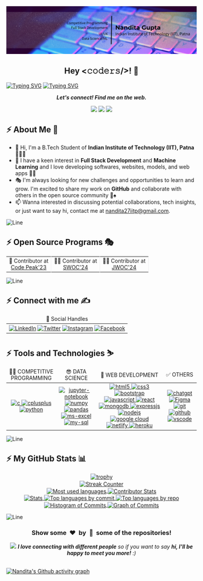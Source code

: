 <img src ="https://raw.githubusercontent.com/nandita27iitp/nandita27iitp/main/Simple%20Technology%20LinkedIn%20Banner%20(1).png" alt = "banner" />

<h2 align='center'>Hey <𝚌𝚘𝚍𝚎𝚛𝚜/>! 👋</h2>

[![Typing SVG](https://readme-typing-svg.herokuapp.com/?font=Fira+Code&size=50&pause=1000&center=true&vCenter=true&multiline=true&width=1000&height=100&lines=I%27m+Nandita+Gupta)](https://git.io/typing-svg)
[![Typing SVG](https://readme-typing-svg.demolab.com?font=Comfortaa&size=70&pause=600&color=18b8d0&center=true&vCenter=true&width=2000&height=200&lines=COMPETITIVE+PROGRAMMER;FULL+STACK+WEB+DEVELOPER;OPEN+SOURCE+CONTRIBUTOR;UI/UX+ENTHUSIAST)](https://git.io/typing-svg)

<p align='center'>
  <b><i>Let's connect! Find me on the web.</i></b>
</p>

<p align="center">
  <a href=""><img height="30" src="https://img.shields.io/badge/Portfolio-Click-%230e75b6" /></a>
  <a href="https://www.linkedin.com/in/nandita-gupta-906343222/"><img height="30" src="https://img.shields.io/badge/LinkedIn-Click-%230e75b6" /></a>
  <a href="https://instagram.com/_nan_dita27_"><img height="30" src="https://img.shields.io/badge/Instagram-Click-%230e75b6" /></a>
</p>

## :zap: About Me 👦
- 👋 Hi, I'm a B.Tech Student of **Indian Institute of Technology (IIT), Patna** 🧑‍💻🎉
- 🎊 I have a keen interest in **Full Stack Development** and **Machine Learning** and I love developing softwares, websites, models, and web apps 🏈🎯
- 🎭 I'm always looking for new challenges and opportunities to learn and grow. I'm excited to share my work on **GitHub** and collaborate with others in the open source community 🎰♠️
- 📫 Wanna interested in discussing potential collaborations, tech insights, or just want to say hi, contact me at nandita27iitp@gmail.com.

<!-- ---------------------------------------------------------------------------------------------------------------------------------------------------- -->

![Line](https://user-images.githubusercontent.com/85225156/171937799-8fc9e255-9889-4642-9c92-6df85fb86e82.gif)

## :zap: Open Source Programs 🎭
<table align="center">
  <tr align="center">
    <td style="border-right: 1px solid #eeeeef;" align="center"> 🚩 Contributor at <br> <a href="https://www.codepeak.tech/">Code Peak'23</a> </td>
    <td style="border-right: 1px solid #eeeeef;" align="center"> 🧑‍💻 Contributor at <br> <a href="https://www.socialwinterofcode.com/">SWOC'24</a> </td>
    <!--<td style="border-right: 1px solid #eeeeef;" align="center"> 💻 Contributor at <br> <a href="https://gssoc.girlscript.tech/">GSSOC'23</a> </td>-->
    <!--<td style="border-right: 1px solid #eeeeef;" align="center"> 🚀 Contributor at <br> <a href="https://hack2skill.com/hack/ssoc">SSOC'23</a> </td>-->
    <!--<td style="border-right: 1px solid #eeeeef;" align="center"> 🌟 Contributor at <br> <a href="https://hacktoberfest.com/">Hacktoberfest'23</a> </td>-->
    <td style="border-right: 1px solid #eeeeef;" align="center"> 🧑‍🏫 Contributor at <br> <a href="https://www.jwoc.tech/">JWOC'24</a> </td>
  </tr>
  <!--<tr align="center">
    <td style="border-right: 1px solid #eeeeef;" align="center"> 🎭 Contributor at <br> <a href="https://www.jwoc.tech/">JWOC'24</a> </td>
    <td style="border-right: 1px solid #eeeeef;" align="center"> 📜 Contributor at <br> <a href="https://www.iwoc.codes/">IWOC'24</a> </td>
    <td style="border-right: 1px solid #eeeeef;" align="center"> 🎯 Contributor at <br> <a href="https://www.socialwinterofcode.com/">SWOC'24</a> </td>
  </tr>-->
</table>

<!--## :zap: Achievements 🏆
<table align="center">
  <tr>
    <td>SWOC'23</td>
    <td>🏅 Top 100 out of 1000+ participants and 5000+ applicants.</td>
  </tr>
  <tr>
    <td>GSSOC'23</td>
    <td>🏅 Ranked 6th out of 1557 participants and 13000+ applicants, Top 100.</td>
  </tr>
  <tr>
    <td>SSOC'23</td>
    <td>🥇 Ranked 1st out of 1000+ participants and 5000+ applicants</td>
  </tr>
  <tr>
    <td>Hacktoberfest'23</td>
    <td>
      <a href="https://holopin.io/@avdheshvarshney">
        <img src="https://holopin.me/avdheshvarshney" alt="My Holopin badges" />
      </a>
    </td>
  </tr>
  <tr>
    <td>Code Peak'23</td>
    <td>🏅 Ranked 23rd out of 500+ participants, Top 100.</td>
  </tr>
</table>-->

<!-- ---------------------------------------------------------------------------------------------------------------------------------------------------- -->

![Line](https://user-images.githubusercontent.com/85225156/171937799-8fc9e255-9889-4642-9c92-6df85fb86e82.gif)

## :zap: Connect with me ✍️
<table align="center">
  <thead align="center">
    <tr align="center">
      <td align="center">💌 Social Handles</td>
      <!--<td align="center">🌏 Coding Handles</td>-->
    </tr>
  </thead>

  <tbody align="center">
    <tr align="center">
      <!-- Social Handles -->
      <td align="center">
        <!-- LinkedIn -->
        <a href="https://www.linkedin.com/in/nandita-gupta-906343222/"><img align="center" src="https://img.shields.io/badge/LinkedIn-0077B5?style=for-the-badge&logo=linkedin&logoColor=white" alt="LinkedIn" /></a>
        <!-- X -->
        <a href="https://x.com/n_and_it_a_27"><img align="center" src="https://img.shields.io/badge/twitter-%231DA1F2.svg?&style=for-the-badge&logo=x&logoColor=white" alt="Twitter" /></a>
        <!-- Discord -->
        <!--<a href='https://discord.gg/z34NCDEddG'><img align="center" src='https://img.shields.io/badge/Discord-%235865F2.svg?style=for-the-badge&logo=discord&logoColor=white' alt='Discord' /></a>-->
        <!-- Slack -->
        <!--<a href='https://join.slack.com/t/codea2zhub/shared_invite/zt-2acisskvp-PIeXqmvaocnc7Z_ENRT1VQ'><img align="center" src='https://img.shields.io/badge/Slack-4A154B?style=for-the-badge&logo=slack&logoColor=white' alt='Slack' /></a>-->
        <!-- Instagram -->
        <a href="https://instagram.com/_nan_dita27_"><img align="center" src="https://img.shields.io/badge/Instagram-E4405F?style=for-the-badge&logo=instagram&logoColor=white" alt="Instagram" /></a>
        <!-- YouTube -->
        <!--<a href="https://www.youtube.com/@Hack-Master"><img align="center" src="https://img.shields.io/badge/YouTube-%23FF0000.svg?style=for-the-badge&logo=YouTube&logoColor=white" alt="YouTube" /></a>-->
        <!-- Telegram -->
        <!--<a href="https://t.me/hack_er_boy"><img align="center" src="https://img.shields.io/badge/Telegram-2CA5E0?style=for-the-badge&logo=telegram&logoColor=white" alt="Telegram" /></a>-->
        <!-- Facebook -->
        <a href="https://www.facebook.com/profile.php?id=100070728071906"><img align="center" src="https://img.shields.io/badge/Facebook-0077B5?style=for-the-badge&logo=facebook&logoColor=white" alt="Facebook" /></a>
      </td>
      <!-- Coding Handles -->
      <!--<td align="center">
        <!-- HackerRank 
        <a href="https://www.hackerrank.com/avdheshvarshney1"><img align="center" src="https://img.shields.io/badge/-Hackerrank-2EC866?style=for-the-badge&logo=HackerRank&logoColor=white" alt="HackerRank" /></a>
        <!-- Codeforces --
        <a href="https://codeforces.com/profile/avdheshv"><img align="center" src="https://img.shields.io/badge/Codeforces-445f9d?style=for-the-badge&logo=Codeforces&logoColor=white" alt="Codeforces" /></a>
        <!-- LeetCode --
        <a href="https://www.leetcode.com/avdheshvarshney"><img align="center" src="https://img.shields.io/badge/-LeetCode-FFA116?style=for-the-badge&logo=LeetCode&logoColor=black" alt="LeetCode" /></a>
        <!-- GeeksforGeeks --
        <a href="https://auth.geeksforgeeks.org/user/avdhesh_varshney"><img align="center" src="https://img.shields.io/badge/GeeksforGeeks-298D46?style=for-the-badge&logo=geeksforgeeks&logoColor=white" alt="GeeksforGeeks" /></a>
        <!-- CodeChef --
        <a href="https://www.codechef.com/users/avdhesh_1"><img align="center" src="https://img.shields.io/badge/-CodeChef-5B4638?style=for-the-badge&logo=CodeChef&logoColor=white" alt="CodeChef" /></a>
        <!-- Codepen --
        <a href="https://codepen.io/mr-gamechanger"><img align="center" src="https://img.shields.io/badge/Codepen-000000?style=for-the-badge&logo=codepen&logoColor=white" alt="Codepen" /></a>
        <!-- StackOverflow --
        <a href="https://stackoverflow.com/users/avdhesh-varshney"><img align="center" src="https://img.shields.io/badge/Stack_Overflow-FE7A16?style=for-the-badge&logo=stack-overflow&logoColor=white" alt="Stack Overflow" /></a>
        <!-- Kaggle --
        <a href="https://kaggle.com/avdhesh15"><img align="center" src="https://img.shields.io/badge/Kaggle-20BEFF?style=for-the-badge&logo=Kaggle&logoColor=white" alt="Kaggle" /></a>
        <!-- HashNode --
        <a href="https://hashnode.com/@agamechanger"><img align="center" src="https://img.shields.io/badge/Hashnode-2962FF?style=for-the-badge&logo=hashnode&logoColor=white" alt="HashNode" /></a>
      </td>-->
    </tr>
  </tbody>
</table>

<!--## :zap: My Certifications 📜
<table align="center">
  <thead align="center">
    <tr align="center">
      <td align="center">📜 Courses Certificates</td>
      <td align="center">📃 Open-source Certificates</td>
    </tr>
  </thead>

  <tbody align="center">
    <tr align="center">
      <!-- Courses Certificates --
      <td align="center">
        <!-- Coursera Certificate --
        <a href="https://www.coursera.org/account/accomplishments/specialization/BMZZ2N8GV7TU"><img src="https://img.shields.io/badge/Coursera-%230056D2.svg?style=for-the-badge&logo=Coursera&logoColor=white" alt="Machine learning certificate" /> </a>
        <!-- Google Cloud Badges --
        <a href="https://www.cloudskillsboost.google/public_profiles/f373a4e7-83d2-4577-90f2-f2d5c62f9d1d"><img alt="Google Cloud Badges" src="https://img.shields.io/badge/Google Cloud Badges-0078D6?style=for-the-badge&logo=ubuntu&logoColor=white" /></a>
        <!-- Coursera Certificate --
        <a href="https://www.coursera.org/account/accomplishments/specialization/UQZJFKQTTWA4"><img src="https://img.shields.io/badge/Coursera-%230056D2.svg?style=for-the-badge&logo=Coursera&logoColor=white" alt="Machine learning certificate" /> </a>
      </td>
      <!-- Open-source Certificates --
      <td align="center">
        <!-- SWOC'23 --
        <a href="https://verification.givemycertificate.com/v/9f5e3be0-8e12-40f5-b38e-a58130223d63">
          <img alt="SWOC Season 3" src="https://img.shields.io/badge/SWOC%20Season%203-2ECC71?style=for-the-badge&logo=ubuntu&logoColor=white" />
        </a>
        <!-- GSSOC'23 --
        <a href="https://github.com/Avdhesh-Varshney/Avdhesh-Varshney/assets/114330097/5146e973-6af5-4ed5-8594-8c63267925b7">
          <img alt="GSSOC'23" src="https://img.shields.io/badge/GSSOC-F39C12?style=for-the-badge&logo=ubuntu&logoColor=white" />
        </a>
        <!-- SSOC'23 --
        <a href="https://verification.givemycertificate.com/v/fd1fe9b9-a4d8-4f0f-90ff-7fb289b4f45e">
          <img alt="Social Summer of Code Season 2" src="https://img.shields.io/badge/SSOC%202.0-E74C3C?style=for-the-badge&logo=ubuntu&logoColor=white" />
        </a>
        <!-- Hacktoberfest'23 --
        <a href="https://holopin.io/@avdheshvarshney">
          <img alt="Hacktoberfest'23" src="https://img.shields.io/badge/Hacktoberfest-3498DB?style=for-the-badge&logo=ubuntu&logoColor=white" />
        </a>
        <!-- Code Peak'23 --
        <a href="https://github.com/Avdhesh-Varshney/Avdhesh-Varshney/files/13987668/Code.Peak.pdf">
          <img alt="Code Peak'23" src="https://img.shields.io/badge/Code%20Peak-8E44AD?style=for-the-badge&logo=ubuntu&logoColor=white" />
        <!-- KWOC'23 - ML-Crate --
        <a href="https://github.com/Avdhesh-Varshney/Avdhesh-Varshney/assets/114330097/ea9d5736-b74c-4163-8ff6-2458b6748159">
          <img alt="KWOC'23 - ML-Crate" src="https://img.shields.io/badge/KWOC-ML%20Crate-3498db?style=for-the-badge&logo=ubuntu&logoColor=white" />
        </a>
        <!-- KWOC'23 - ML-ProjectKart --
        <a href="https://github.com/Avdhesh-Varshney/Avdhesh-Varshney/assets/114330097/8f713b07-5203-4a15-92ef-a0b638c8b60c">
          <img alt="KWOC'23 - ML-ProjectKart" src="https://img.shields.io/badge/KWOC-ML%20ProjectKart-2ecc71?style=for-the-badge&logo=ubuntu&logoColor=white" />
        </a>
        </a>
      </td>
    </tr>
  </tbody>

</table>-->

## :zap: Tools and Technologies ⛷️
<table align="center">
  <thead align="center">
    <tr align="center">
      <!-- Competitive Programming Skills -->
      <td align="center">👨‍💻 COMPETITIVE PROGRAMMING</td>
      <!-- Data Science Skills -->
      <td align="center">😎 DATA SCIENCE</td>
      <!-- Web Development Skills -->
      <td align="center">🎉 WEB DEVELOPMENT</td>
      <!-- Other Skills -->
      <td align="center">✅ OTHERS</td>
    </tr>
  </thead>

  <tbody align="center">
    <tr align="center">
      <!-- Competitive Programming Skills -->
      <td align="center">
        <!-- C -->
        <a href="https://www.cprogramming.com/" rel="noreferrer"> <img src="https://img.shields.io/badge/C-00599C?style=for-the-badge&logo=c&logoColor=white" alt="c" /> </a>
        <!-- C++ -->
        <a href="https://www.w3schools.com/cpp/" rel="noreferrer"> <img src="https://img.shields.io/badge/C%2B%2B-00599C?style=for-the-badge&logo=c%2B%2B&logoColor=white" alt="cplusplus" /> </a>
        <!-- Python -->
        <a href="https://www.python.org" rel="noreferrer"> <img src="https://img.shields.io/badge/python-%2314354C.svg?&style=for-the-badge&logo=python&logoColor=white" alt="python" /> </a>
      </td>
      <!-- Data Science Skills -->
      <td align="center">
        <!-- Jupyter -->
        <a href="https://jupyter.org/" rel="noreferrer"> <img src="https://img.shields.io/badge/Jupyter-F37626.svg?&style=for-the-badge&logo=Jupyter&logoColor=white" alt="jupyter-notebook" /> </a>
        <!-- Numpy -->
        <a href="https://https://numpy.pydata.org/" rel="noreferrer"> <img src="https://img.shields.io/badge/Numpy-777BB4?style=for-the-badge&logo=numpy&logoColor=white" alt="numpy" /> </a>
        <!-- Pandas -->
        <a href="https://pandas.pydata.org/" rel="noreferrer"> <img src="https://img.shields.io/badge/Pandas-2C2D72?style=for-the-badge&logo=pandas&logoColor=white" alt="pandas" /> </a>
        <!-- Matplotlib -->
        <!--<a href="https://matplotlib.org/" rel="noreferrer"> <img src="https://img.shields.io/badge/Matplotlib-%23ffffff.svg?style=for-the-badge&logo=Matplotlib&logoColor=black" alt="matplotlib" /> </a>
        <!-- Plotly -->
        <!--<a href="https://plotly.com/" rel="noreferrer"> <img src="https://img.shields.io/badge/Plotly-%233F4F75.svg?style=for-the-badge&logo=plotly&logoColor=white" alt="plotly" /> </a>
        <!-- Scikit-Learn -->
        <!--<a href="https://scikit-learn.org/stable/" rel="noreferrer"> <img src="https://img.shields.io/badge/scikit_learn-F7931E?style=for-the-badge&logo=scikit-learn&logoColor=white" alt="scikit-learn" /> </a>
        <!-- Keras -->
        <!--<a href="https://keras.io/" rel="noreferrer"> <img src="https://img.shields.io/badge/Keras-D00000?style=for-the-badge&logo=Keras&logoColor=white" alt="keras" /> </a>
        <!-- Tensorflow -->
        <!--<a href="https://www.tensorflow.org/" rel="noreferrer"> <img src="https://img.shields.io/badge/TensorFlow-FF6F00?style=for-the-badge&logo=TensorFlow&logoColor=white" alt="tensorflow" /> </a>
        <!-- Microsoft Excel -->
        <a href="https://www.microsoft.com/en/microsoft-365/excel" rel="noreferrer"> <img src="https://img.shields.io/badge/Microsoft_Excel-217346?style=for-the-badge&logo=microsoft-excel&logoColor=white" alt="ms-excel" /> </a>
        <!-- My SQL -->
        <a href="https://www.mysql.com/" rel="noreferrer"> <img src="https://img.shields.io/badge/MySQL-005C84?style=for-the-badge&logo=mysql&logoColor=white" alt="my-sql" /> </a>
      </td>
      <!-- Web Development Skills -->
      <td align="center">
        <!-- HTML5 -->
        <a href="https://www.w3.org/html/" rel="noreferrer"> <img src="https://img.shields.io/badge/HTML5-E34F26?style=for-the-badge&logo=html5&logoColor=white" alt="html5" /> </a>
        <!-- CSS3 -->
        <a href="https://www.w3schools.com/css/" rel="noreferrer"> <img src="https://img.shields.io/badge/CSS3-1572B6?style=for-the-badge&logo=css3&logoColor=white" alt="css3" /> </a>
        <!-- Bootstrap -->
        <a href="https://getbootstrap.com" rel="noreferrer"> <img src="https://img.shields.io/badge/Bootstrap-563D7C?style=for-the-badge&logo=bootstrap&logoColor=white" alt="bootstrap" /> </a>
        <!-- JavaScript -->
        <a href="https://developer.mozilla.org/en-US/docs/Web/JavaScript" rel="noreferrer"> <img src="https://img.shields.io/badge/JavaScript-323330?style=for-the-badge&logo=javascript&logoColor=F7DF1E" alt="javascript" /> </a>
        <!-- React -->
        <a href="https://legacy.reactjs.org/docs/getting-started.html" rel="noreferrer"> <img src="https://img.shields.io/badge/React-20232A?style=for-the-badge&logo=react&logoColor=61DAFB" alt="react" /> </a>
        <!-- MongoDB -->
        <a href="https://www.mongodb.com/" rel="noreferrer"> <img src="https://img.shields.io/badge/MongoDB-4EA94B?style=for-the-badge&logo=mongodb&logoColor=white" alt="mongodb" /> </a>
        <!-- ExpressJS -->
        <a href="https://expressjs.com/" rel="noreferrer"> <img src="https://img.shields.io/badge/Express%20js-000000?style=for-the-badge&logo=express&logoColor=white" alt="expressjs" /> </a>
        <!-- NodeJS -->
        <a href="https://nodejs.org/en" rel="noreferrer"> <img src="https://img.shields.io/badge/node.js-%2343853D.svg?&style=for-the-badge&logo=node.js&logoColor=white" alt="nodejs" /> </a>
        <!-- Google Cloud -->
        <a href="https://cloud.google.com" rel="noreferrer"> <img src="https://img.shields.io/badge/Google_Cloud-4285F4?style=for-the-badge&logo=google-cloud&logoColor=white" alt="google cloud" /> </a>
        <!-- Netlify -->
        <a href="https://app.netlify.com" rel="noreferrer"> <img src="https://img.shields.io/badge/Netlify-00C7B7?style=for-the-badge&logo=netlify&logoColor=white" alt="netlify" /> </a>
        <!-- Heroku -->
        <a href="https://www.heroku.com/" rel="noreferrer"> <img src="https://img.shields.io/badge/heroku-%23430098.svg?&style=for-the-badge&logo=heroku&logoColor=white" alt="heroku" /> </a>
      </td>
      <!-- Other Skills -->
      <td align="center">
        <!-- ChatGPT -->
        <a href="https://chat.openai.com/" rel="noreferrer"> <img src="https://img.shields.io/badge/ChatGPT-74aa9c?style=for-the-badge&logo=openai&logoColor=white" alt="chatgpt" /> </a>
        <!-- figma -->
        <a href="https://www.figma.com/" rel="noreferrer"> <img src="https://img.shields.io/badge/Figma-ff7262?style=for-the-badge&logo=figma&logoColor=white" alt="Figma" /> </a>
        <!-- Markdown -->
        <!--<a href="https://www.markdownguide.org/" rel="noreferrer"> <img src="https://img.shields.io/badge/Markdown-000000?style=for-the-badge&logo=markdown&logoColor=white" alt="markdown" /> </a>
        <!-- Git -->
        <a href="https://git-scm.com/" rel="noreferrer"> <img src="https://img.shields.io/badge/GIT-E44C30?style=for-the-badge&logo=git&logoColor=white" alt="git" /> </a>
        <!-- GitHub -->
        <a href="https://github.com/" rel="noreferrer"> <img src="https://img.shields.io/badge/github-%23121011.svg?&style=for-the-badge&logo=github&logoColor=white" alt="github" /> </a>
        <!-- VSCode -->
        <a href="https://code.visualstudio.com/" rel="noreferrer"> <img src="https://img.shields.io/badge/VisualStudioCode-0078d7.svg?&style=for-the-badge&logo=visual-studio-code&logoColor=white" alt="vscode" /> </a>
      </td>
    </tr>
  </tbody>
</table>

<!--## :zap: Trending Repositories 😍
<table align="center">
  <tr>
    <td>
      <a href="https://github.com/nandita27iitp/AI-Tech">
        <img align="center" src="https://github-readme-stats.vercel.app/api/pin/?username=Avdhesh-Varshney&repo=AI-Tech&color=0e75b6&style=flat&theme=nightowl&hide_border=true" />
      </a>
    </td>
    <td>
      <a href="https://github.com/Avdhesh-Varshney/WebMasterLog">
        <img align="center" src="https://github-readme-stats.vercel.app/api/pin/?username=Avdhesh-Varshney&repo=WebMasterLog&color=0e75b6&style=flat&theme=nightowl&hide_border=true" />
      </a>
    </td>
  </tr>
</table>

<!-- ---------------------------------------------------------------------------------------------------------------------------------------------------- -->

![Line](https://user-images.githubusercontent.com/85225156/171937799-8fc9e255-9889-4642-9c92-6df85fb86e82.gif)

## :zap: My GitHub Stats 📊
<div align="center">
  <a href="https://github.com/nandita27iitp">
    <!-- Trophies -->
    <img align="center" src="https://github-profile-trophy.vercel.app/?username=nandita27iitp&theme=onestar&no-frame=true&margin-w=5&margin-h=5&row=2&column=5" height="300em" alt="trophy" /> <br />
    <!-- Streak Counter -->
    <img align="center" src="https://github-readme-streak-stats.herokuapp.com/?user=nandita27iitp&theme=nightowl&hide_border=true&fire=DD2727" height="250em" alt="Streak Counter" /> <br />
    <!-- Most Used Languages -->
    <img align="center" src="https://github-readme-stats.vercel.app/api/top-langs?username=nandita27iitp&color=0e75b6&style=flat&theme=radical&hide_border=true" height="320em" alt="Most used languages" />
    <!-- Contributor Stats -->
    <img align="center" src="https://github-contributor-stats.vercel.app/api?username=nandita27iitp&limit=10&theme=radical&combine_all_yearly_contributions=true&hide_border=true" height="320em" alt="Contributor Stats" /> <br />
    <!-- Stats -->
    <img align="center" src="http://github-profile-summary-cards.vercel.app/api/cards/stats?username=nandita27iitp&theme=2077" height="210em" alt="Stats" />
    <!-- Top languages by commit -->
    <img align="center" src="http://github-profile-summary-cards.vercel.app/api/cards/most-commit-language?username=nandita27iitp&theme=2077" height="210em" alt="Top languages by commit" />
    <!-- Top languages by repo -->
    <img align="center" src="http://github-profile-summary-cards.vercel.app/api/cards/repos-per-language?username=nandita27iitp&theme=2077" height="210em" alt="Top languages by repo" />
    <!-- Histogram of Commits -->
    <img align="center" src="http://github-profile-summary-cards.vercel.app/api/cards/productive-time?username=nandita27iitp&theme=2077" height="210em" alt="Histogram of Commits" />
    <!-- Graph of Commits -->
    <img align="center" src="http://github-profile-summary-cards.vercel.app/api/cards/profile-details?username=nandita27iitp&theme=2077" height="210em" alt="Graph of Commits" />
  </a>
</div>

<!-- ---------------------------------------------------------------------------------------------------------------------------------------------------- -->

![Line](https://user-images.githubusercontent.com/85225156/171937799-8fc9e255-9889-4642-9c92-6df85fb86e82.gif)

<div align="center">
  <h3 align="center">Show some &nbsp;❤️&nbsp; by &nbsp;🌟&nbsp; some of the repositories!</h3>
  <img src="https://media.giphy.com/media/LnQjpWaON8nhr21vNW/giphy.gif" width="60"> <em><b>I love connecting with different people</b> so if you want to say <b>hi, I'll be happy to meet you more!</b> :)</em>
</div><br />

[![Nandita's Github activity graph](https://github-readme-activity-graph.vercel.app/graph?username=nandita27iitp&&theme=github-compact)](https://github.com/nandita27iitp/github-readme-activity-graph)
<!--
<img src ="https://github.com/nandita27iitp/nandita27iitp/blob/main/banner2.png" alt = "banner" />
<h1 align="center">Hi 👋, I'm Nandita Gupta (nandita27iitp)</h1>
<h3 align="center">Junior Year, IIT Patna | Competitive Programmer | Full Stack Web Developer | UI/UX</h3><hr>
🌱 I’m currently exploring AI and Data Science field.<br><br>👨‍💻 All of my projects are available at <a href = "https://nandita27iitp.netlify.app/">My Portfolio.</a><br><br>📝 I sometimes write articles on <a href="http://nanditablogs9.wordpress.com/">My Blog.</a><br><br> 🎈Contact me: nandita27iitp@gmail.com<br><br>⚡ Fun fact I am PotterHead ;)
# 💻 Tech Stack:
![C](https://img.shields.io/badge/c-%2300599C.svg?style=for-the-badge&logo=c&logoColor=white) ![C++](https://img.shields.io/badge/c++-%2300599C.svg?style=for-the-badge&logo=c%2B%2B&logoColor=white) ![CSS3](https://img.shields.io/badge/css3-%231572B6.svg?style=for-the-badge&logo=css3&logoColor=white) ![HTML5](https://img.shields.io/badge/html5-%23E34F26.svg?style=for-the-badge&logo=html5&logoColor=white) ![JavaScript](https://img.shields.io/badge/javascript-%23323330.svg?style=for-the-badge&logo=javascript&logoColor=%23F7DF1E) ![LaTeX](https://img.shields.io/badge/latex-%23008080.svg?style=for-the-badge&logo=latex&logoColor=white) ![Python](https://img.shields.io/badge/python-3670A0?style=for-the-badge&logo=python&logoColor=ffdd54) ![Google Cloud](https://img.shields.io/badge/Google%20Cloud-%234285F4.svg?style=for-the-badge&logo=google-cloud&logoColor=white) ![NodeJS](https://img.shields.io/badge/node.js-6DA55F?style=for-the-badge&logo=node.js&logoColor=white) ![React](https://img.shields.io/badge/react-%2320232a.svg?style=for-the-badge&logo=react&logoColor=%2361DAFB) ![TailwindCSS](https://img.shields.io/badge/tailwindcss-%2338B2AC.svg?style=for-the-badge&logo=tailwind-css&logoColor=white) ![MySQL](https://img.shields.io/badge/mysql-%2300f.svg?style=for-the-badge&logo=mysql&logoColor=white) 	![Figma](https://img.shields.io/badge/figma-%23F24E1E.svg?style=for-the-badge&logo=figma&logoColor=white) ![Adobe Photoshop](https://img.shields.io/badge/adobephotoshop-%2331A8FF.svg?style=for-the-badge&logo=adobephotoshop&logoColor=white) ![LINUX](https://img.shields.io/badge/Linux-FCC624?style=for-the-badge&logo=linux&logoColor=black) ![Notion](https://img.shields.io/badge/Notion-%23000000.svg?style=for-the-badge&logo=notion&logoColor=white)
## 🌐 Socials:
[![Instagram](https://img.shields.io/badge/Instagram-%23E4405F.svg?logo=Instagram&logoColor=white)](https://instagram.com/https://www.instagram.com/_nan_dita27_/?hl=en) [![LinkedIn](https://img.shields.io/badge/LinkedIn-%230077B5.svg?logo=linkedin&logoColor=white)](https://linkedin.com/in/https://www.linkedin.com/in/nandita-gupta-906343222/) [![Twitter](https://img.shields.io/badge/Twitter-%231DA1F2.svg?logo=Twitter&logoColor=white)](https://twitter.com/https://twitter.com/n_and_it_a_27)
<p align="left"> <a href="https://twitter.com/n_and_it_a_27" target="blank"><img src="https://img.shields.io/twitter/follow/n_and_it_a_27?logo=twitter&style=for-the-badge" alt="n_and_it_a_27" /></a> </p>
# 📊 GitHub Stats:
![](https://github-readme-stats.vercel.app/api?username=nandita27iitp&theme=blueberry&hide_border=false&include_all_commits=true&count_private=true)<br/>
![](https://github-readme-streak-stats.herokuapp.com/?user=nandita27iitp&theme=blueberry&hide_border=false)<br/>
![](https://github-readme-stats.vercel.app/api/top-langs/?username=nandita27iitp&theme=blueberry&hide_border=false&include_all_commits=true&count_private=true&layout=compact)
## 🏆 GitHub Trophies
![](https://github-profile-trophy.vercel.app/?username=nandita27iitp&theme=tokyonight&no-frame=false&no-bg=false&margin-w=4)
### 🔝 Top Contributed Repo
![](https://github-contributor-stats.vercel.app/api?username=nandita27iitp&limit=5&theme=tokyonight&combine_all_yearly_contributions=true)
---
[![](https://visitcount.itsvg.in/api?id=nandita27iitp&icon=5&color=1)](https://visitcount.itsvg.in)
### ✍️ Random Dev Quote
![](https://quotes-github-readme.vercel.app/api?type=vetical&theme=tokyonight)
[![nandita27iitp's GitHub | Dependencies](https://stats.quine.sh/nandita27iitp/dependencies?theme=dark)](https://quine.sh?utm_source=widgets&utm_campaign=nandita27iitp)
[![nandita27iitp's GitHub | Stats](https://stats.quine.sh/nandita27iitp/github?theme=dark)](https://quine.sh?utm_source=widgets&utm_campaign=nandita27iitp)
[![nandita27iitp's GitHub | Topics Over Time](https://stats.quine.sh/nandita27iitp/topics-over-time?theme=dark)](https://quine.sh?utm_source=widgets&utm_campaign=nandita27iitp)
[![nandita27iitp's GitHub | Languages Over Time](https://stats.quine.sh/nandita27iitp/languages-over-time?theme=dark)](https://quine.sh?utm_source=widgets&utm_campaign=nandita27iitp) -->
